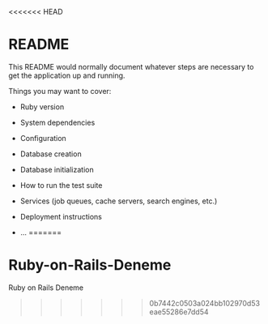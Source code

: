 <<<<<<< HEAD
# README

This README would normally document whatever steps are necessary to get the
application up and running.

Things you may want to cover:

* Ruby version

* System dependencies

* Configuration

* Database creation

* Database initialization

* How to run the test suite

* Services (job queues, cache servers, search engines, etc.)

* Deployment instructions

* ...
=======
# Ruby-on-Rails-Deneme
Ruby on Rails Deneme
>>>>>>> 0b7442c0503a024bb102970d53eae55286e7dd54
